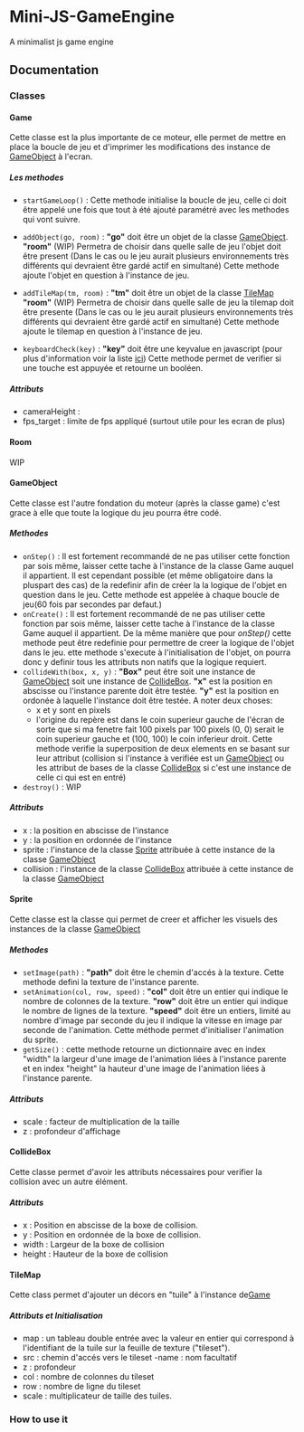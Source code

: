 # Mini-JS-GameEngine
 A minimalist js game engine

## Documentation

### Classes

#### Game
Cette classe est la plus importante de ce moteur, elle permet de mettre en place la boucle de jeu et d'imprimer les modifications des instance de [GameObject](#GameObject) à l'ecran.
##### Les methodes 
- `startGameLoop()` : Cette methode initialise la boucle de jeu, celle ci doit être appelé une fois que tout à été ajouté paramétré avec les methodes qui vont suivre.

- `addObject(go, room)` : **"go"** doit être un objet de la classe [GameObject](#GameObject).
**"room"** (WIP) Permetra de choisir dans quelle salle de jeu l'objet doit être present (Dans le cas ou le jeu aurait plusieurs environnements très différents qui devraient être gardé actif en simultané)
    Cette methode ajoute l'objet en question à l'instance de jeu.

- `addTileMap(tm, room)` : **"tm"** doit être un objet de la classe [TileMap](#TileMap)
**"room"** (WIP) Permetra de choisir dans quelle salle de jeu la tilemap doit être presente (Dans le cas ou le jeu aurait plusieurs environnements très différents qui devraient être gardé actif en simultané)
Cette methode ajoute le tilemap en question à l'instance de jeu.

- `keyboardCheck(key)` : **"key"** doit être une keyvalue en javascript (pour plus d'information voir la liste [ici](https://developer.mozilla.org/en-US/docs/Web/API/UI_Events/Keyboard_event_key_values)) 
Cette methode permet de verifier si une touche est appuyée et retourne un booléen.
##### Attributs
- cameraHeight :  
- fps_target : limite de fps appliqué (surtout utile pour les ecran de plus)

#### Room 
WIP

#### GameObject
Cette classe est l'autre fondation du moteur (après la classe game) c'est grace à elle que toute la logique du jeu pourra être codé.

##### Methodes
- `onStep()` : Il est fortement recommandé de ne pas utiliser cette fonction par sois même, laisser cette tache à l'instance de la classe Game auquel il appartient.
Il est cependant possible (et même obligatoire dans la pluspart des cas) de la redefinir afin de créer la la logique de l'objet en question dans le jeu.
Cette methode est appelée à chaque boucle de jeu(60 fois par secondes par defaut.)
- `onCreate()` : Il est fortement recommandé de ne pas utiliser cette fonction par sois même, laisser cette tache à l'instance de la classe Game auquel il appartient.
De la même manière que pour *onStep()* cette methode peut être redefinie pour permettre de creer la logique de l'objet dans le jeu.
ette methode s'execute à l'initialisation de l'objet, on pourra donc y definir tous les attributs non natifs que la logique requiert.
- `collideWith(box, x, y)` : **"Box"** peut être soit une instance de [GameObject](#GameObject) soit une instance de [CollideBox](#CollideBox).
**"x"** est la position en abscisse ou l'instance parente doit être testée.
**"y"** est la position en ordonée à laquelle l'instance doit être testée.
A noter deux choses:
    - x et y sont en pixels
    - l'origine du repère est dans le coin superieur gauche de l'écran de sorte que si ma fenetre fait 100 pixels par 100 pixels (0, 0) serait le coin superieur gauche et (100, 100) le coin inferieur droit.
Cette methode verifie la superposition de deux elements en se basant sur leur attribut (collision si l'instance à verifiée est un [GameObject](#GameObject) ou les attribut de bases de la classe [CollideBox](#CollideBox) si c'est une instance de celle ci qui est en entré)
- `destroy()` : WIP

##### Attributs
- x : la position en abscisse de l'instance
- y : la position en ordonnée de l'instance
- sprite : l'instance de la classe [Sprite](#Sprite) attribuée à cette instance de la classe [GameObject](#GameObject)
- collision : l'instance de la classe [CollideBox](#CollideBox) attribuée à cette instance de la classe [GameObject](#GameObject)

#### Sprite 
Cette classe est la classe qui permet de creer et afficher les visuels des instances de la classe [GameObject](#GameObject)

##### Methodes
- `setImage(path)` : **"path"** doit être le chemin d'accés à la texture.
    Cette methode defini la texture de l'instance parente.
- `setAnimation(col, row, speed)` : **"col"** doit être un entier qui indique le nombre de colonnes de la texture.
    **"row"** doit être un entier qui indique le nombre de lignes de la texture.
    **"speed"** doit être un entiers, limité au nombre d'image par seconde du jeu il indique la vitesse en image par seconde de l'animation.
    Cette méthode permet d'initialiser l'animation du sprite.
- `getSize()` : cette methode retourne un dictionnaire avec en index "width" la largeur d'une image de l'animation liées à l'instance parente et en index "height" la hauteur d'une image de l'animation liées à l'instance parente.

##### Attributs
- scale : facteur de multiplication de la taille
- z : profondeur d'affichage

#### CollideBox
Cette classe permet d'avoir les attributs nécessaires pour verifier la collision avec un autre élément.
##### Attributs
- x : Position en abscisse de la boxe de collision.
- y : Position en ordonnée de la boxe de collision.
- width : Largeur de la boxe de collision
- height : Hauteur de la boxe de collision 

#### TileMap
Cette class permet d'ajouter un décors en "tuile" à l'instance de[Game](#Game)
##### Attributs et Initialisation
- map : un tableau double entrée avec la valeur en entier qui correspond à l'identifiant de la tuile sur la feuille de texture ("tileset").
- src : chemin d'accés vers le tileset
-name : nom facultatif
- z : profondeur
- col : nombre de colonnes du tileset
- row : nombre de ligne du tileset
- scale : multiplicateur de taille des tuiles.
### How to use it
